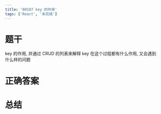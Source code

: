 ```yaml
---
title: '00107 key 的作用'
tags: ['React', '未完成']
---
```


# 题干

key 的作用, 并通过 CRUD 的列表来解释 key 在这个过程都有什么作用, 又会遇到什么样的问题

# 正确答案



# 总结



<script>
  function func() {

  }
  
</script>